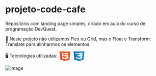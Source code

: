 # projeto-code-cafe
Repositório com landing page simples, criado em aula do curso de programação DevQuest.

📝 Neste projeto não utilizamos Flex ou Grid, mas o Float e Transform: Translate para alinharmos os elementos.

🖥 Tecnologias utilizadas:
  <img align="center" alt="HTML" height="30" width="40" src="https://raw.githubusercontent.com/devicons/devicon/master/icons/html5/html5-original.svg">
  <img align="center" alt="CSS" height="30" width="40" src="https://raw.githubusercontent.com/devicons/devicon/master/icons/css3/css3-original.svg">

![image](https://user-images.githubusercontent.com/97855964/161398597-5ef46674-0bb5-4df5-a799-a6e6143ce894.png)
